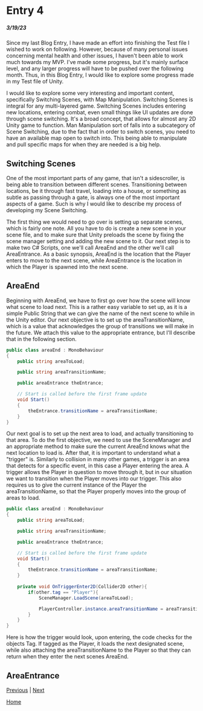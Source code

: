 # Entry 4
##### 3/19/23

Since my last Blog Entry, I have made an effort into finishing the Test file I wished to work on following.
However, because of many personal issues concerning mental health and other issues, I haven't been able to work much towards my MVP.
I've made some progress, but it's mainly surface level, and any larger progress will have to be pushed over the following month.
Thus, in this Blog Entry, I would like to explore some progress made in my Test file of Unity.

I would like to explore some very interesting and important content, specifically Switching Scenes, with Map Manipulation.
Switching Scenes is integral for any multi-layered game. Switching Scenes includes entering new locations, entering combat, even small things like UI updates are done through scene switching.
It's a broad concept, that allows for almost any 2D Unity game to function.
Man Manipulation sort of falls into a subcategory of Scene Switching, due to the fact that in order to switch scenes, you need to have an available map open to switch into.
This being able to manipulate and pull specific maps for when they are needed is a big help.

## Switching Scenes
One of the most important parts of any game, that isn't a sidescroller, is being able to transition between different scenes. 
Transitioning between locations, be it through fast travel, loading into a house, or something as subtle as passing through a gate, is always one of the most important aspects of a game.
Such is why I would like to describe my process of developing my Scene Switching.

The first thing we would need to go over is setting up separate scenes, which is fairly one note.
All you have to do is create a new scene in your scene file, and to make sure that Unity preloads the scene by fixing the scene manager setting and adding the new scene to it.
Our next step is to make two C# Scripts, one we'll call AreaEnd and the other we'll call AreaEntrance.
As a basic synopsis, AreaEnd is the location that the Player enters to move to the next scene, while AreaEntrance is the location in which the Player is spawned into the next scene. 

## AreaEnd
Beginning with AreaEnd, we have to first go over how the scene will know what scene to load next.
This is a rather easy variable to set up, as it is a simple Public String that we can give the name of the next scene to while in the Unity editor.
Our next objective is to set up the areaTransitionName, which is a value that acknowledges the group of transitions we will make in the future.
We attach this value to the appropriate entrance, but I'll describe that in the following section.
```C#
public class areaEnd : MonoBehaviour
{
    public string areaToLoad;

    public string areaTransitionName;

    public areaEntrance theEntrance;

    // Start is called before the first frame update
    void Start()
    {
        theEntrance.transitionName = areaTransitionName;
    }
}
```
Our next goal is to set up the next area to load, and actually transitioning to that area. 
To do the first objective, we need to use the SceneManager and an appropriate method to make sure the current AreaEnd knows what the next location to load is.
After that, it is important to understand what a "trigger" is. 
Similarly to collision in many other games, a trigger is an area that detects for a specific event, in this case a Player entering the area. 
A trigger allows the Player in question to move through it, but in our situation we want to transition when the Player moves into our trigger. 
This also requires us to give the current instance of the Player the areaTransitionName, so that the Player properly moves into the group of areas to load. 
```C#
public class areaEnd : MonoBehaviour
{
    public string areaToLoad;

    public string areaTransitionName;

    public areaEntrance theEntrance;

    // Start is called before the first frame update
    void Start()
    {
        theEntrance.transitionName = areaTransitionName;
    }
    
    private void OnTriggerEnter2D(Collider2D other){
        if(other.tag == "Player"){
            SceneManager.LoadScene(areaToLoad);

            PlayerController.instance.areaTransitionName = areaTransitionName;
        }
    }
}
```
Here is how the trigger would look, upon entering, the code checks for the objects Tag.
If tagged as the Player, it loads the next designated scene, while also attaching the areaTransitionName to the Player so that they can return when they enter the next scenes AreaEnd.

## AreaEntrance

[Previous](entry03.md) | [Next](entry05.md)

[Home](../README.md)
